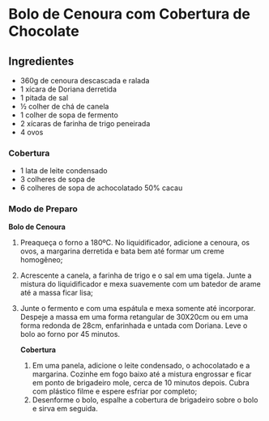 # Bolo de Cenoura com Cobertura de Chocolate

## Ingredientes

- 360g de cenoura descascada e ralada
- 1 xícara de Doriana derretida
- 1 pitada de sal
- ½ colher de chá de canela
- 1 colher de sopa de fermento
- 2 xícaras de farinha de trigo peneirada
- 4 ovos

### Cobertura

- 1 lata de leite condensado
- 3 colheres de sopa de
- 6 colheres de sopa de achocolatado 50% cacau

### Modo de Preparo

**Bolo de Cenoura**

1. Preaqueça o forno a 180ºC. No liquidificador, adicione a cenoura, os ovos, a margarina derretida e bata bem até formar um creme homogêneo;

2. Acrescente a canela, a farinha de trigo e o sal em uma tigela. Junte a mistura do liquidificador e mexa suavemente com um batedor de arame até a massa ficar lisa;

3. Junte o fermento e com uma espátula e mexa somente até incorporar. Despeje a massa em uma forma retangular de 30X20cm ou em uma forma redonda de 28cm, enfarinhada e untada com Doriana. Leve o bolo ao forno por 45 minutos.

   **Cobertura**

   1. Em uma panela, adicione o leite condensado, o achocolatado e a margarina. Cozinhe em fogo baixo até a mistura engrossar e ficar em ponto de brigadeiro mole, cerca de 10 minutos depois. Cubra com plástico filme e espere esfriar por completo;
   2. Desenforme o bolo, espalhe a cobertura de brigadeiro sobre o bolo e sirva em seguida.